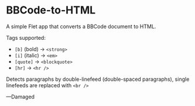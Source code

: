 # BBCode-to-HTML
A simple Flet app that converts a BBCode document to HTML.

Tags supported:
- `[b]` (bold) -> `<strong>`
- `[i]` (italic) -> `<em>`
- `[quote]` -> `<blockquote>`
- `[hr]` -> `<hr />`

Detects paragraphs by double-linefeed (double-spaced paragraphs), single linefeeds are replaced with `<br />`

—Damaged
